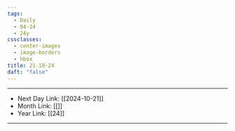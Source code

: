 ```yaml
---
tags:
  - Daily
  - 04-24
  - 24y
cssclasses:
  - center-images
  - image-borders
  - hbox
title: 21-10-24
daft: "false"
---
```

---
- Next Day Link: [[2024-10-21]]
- Month Link: [[]] 
- Year Link: [[24]]
___

